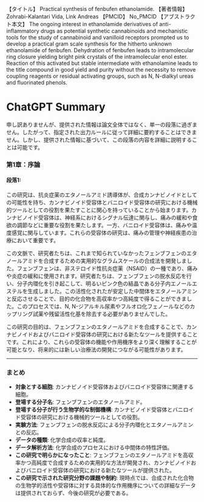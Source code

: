【タイトル】
Practical synthesis of fenbufen ethanolamide.
【著者情報】
Zohrabi-Kalantari Vida, Link Andreas
【PMCID】
No_PMCID
【アブストラクト本文】
The ongoing interest in ethanolamide derivatives of anti-inflammatory drugs as potential synthetic cannabinoids and mechanistic tools for the study of cannabinoid and vanilloid receptors prompted us to develop a practical gram scale synthesis for the hitherto unknown ethanolamide of fenbufen. Dehydration of fenbufen leads to intramolecular ring closure yielding bright pink crystals of the intramolecular enol ester. Reaction of this activated but stable intermediate with ethanolamine leads to the title compound in good yield and purity without the necessity to remove coupling reagents or residual activating groups, such as N, N-dialkyl ureas and fluorinated phenols.
# ChatGPT Summary
申し訳ありませんが、提供された情報は論文全体ではなく、単一の段落に過ぎません。したがって、指定された出力ルールに従って詳細に要約することはできません。しかし、提供された情報に基づいて、この段落の内容を詳細に説明することは可能です。

### 第1章：序論

#### 段落1:
この研究は、抗炎症薬のエタノールアミド誘導体が、合成カンナビノイドとしての可能性を持ち、カンナビノイド受容体とバニロイド受容体の研究における機械的ツールとしての役割を果たすことに関心を持っていることから始まります。カンナビノイド受容体は、神経系におけるシグナル伝達に関与し、痛みの緩和や食欲の調節などに重要な役割を果たします。一方、バニロイド受容体は、痛みや温度感覚に関与しています。これらの受容体の研究は、痛みの管理や神経疾患の治療において重要です。

この文脈で、研究者たちは、これまで知られていなかったフェンブフェンのエタノールアミドを合成するための実用的なグラムスケールの合成法を開発しました。フェンブフェンは、非ステロイド性抗炎症薬（NSAID）の一種であり、痛みや炎症の緩和に使用されます。研究者たちは、フェンブフェンの脱水反応を行い、分子内環化を引き起こして、明るいピンク色の結晶である分子内エノールエステルを生成しました。この活性化されたが安定した中間体をエタノールアミンと反応させることで、目的の化合物を高収率かつ高純度で得ることができました。このプロセスでは、N, N-ジアルキル尿素やフルオロ化フェノールなどのカップリング試薬や残留活性化基を除去する必要がありませんでした。

この研究の目的は、フェンブフェンのエタノールアミドを合成することで、カンナビノイドおよびバニロイド受容体の研究における新たなツールを提供することです。これにより、これらの受容体の機能や作用機序をより深く理解することが可能となり、将来的には新しい治療法の開発につながる可能性があります。

---

### まとめ

- **対象とする細胞**: カンナビノイド受容体およびバニロイド受容体に関連する細胞。
- **登場する分子名**: フェンブフェンのエタノールアミド。
- **登場する分子が行う生物学的な制御機構**: カンナビノイド受容体とバニロイド受容体の研究における機械的ツールとしての役割。
- **実験方法**: フェンブフェンの脱水反応による分子内環化とエタノールアミンとの反応。
- **データの種類**: 化学合成の収率と純度。
- **データ解析方法**: 化学合成のプロセスにおける中間体の特性評価。
- **この研究で明らかになったこと**: フェンブフェンのエタノールアミドを高収率かつ高純度で合成するための実用的な方法が開発され、カンナビノイドおよびバニロイド受容体の研究における新たなツールが提供された。
- **この研究で示された研究分野の課題や制約**: 現時点では、合成された化合物の生物学的活性や受容体に対する具体的な作用機序についての詳細なデータは提供されておらず、今後の研究が必要である。